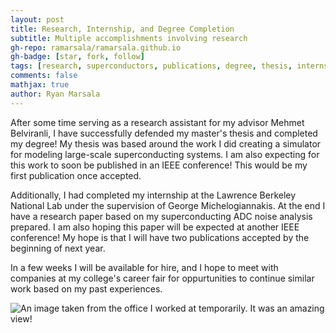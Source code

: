 ```yaml
---
layout: post
title: Research, Internship, and Degree Completion
subtitle: Multiple accomplishments involving research
gh-repo: ramarsala/ramarsala.github.io
gh-badge: [star, fork, follow]
tags: [research, superconductors, publications, degree, thesis, internship]
comments: false
mathjax: true
author: Ryan Marsala
---
```


After some time serving as a research assistant for my advisor Mehmet Belviranli, I have successfully defended my master's thesis and completed my degree! My thesis was based around the work I did creating a simulator for modeling large-scale superconducting systems. I am also expecting for this work to soon be published in an IEEE conference! This would be my first publication once accepted.

Additionally, I had completed my internship at the Lawrence Berkeley National Lab under the supervision of George Michelogiannakis. At the end I have a research paper based on my superconducting ADC noise analysis prepared. I am also hoping this paper will be expected at another IEEE conference! My hope is that I will have two publications accepted by the beginning of next year.

In a few weeks I will be available for hire, and I hope to meet with companies at my college's career fair for oppurtunities to continue similar work based on my past experiences.

![An image taken from the office I worked at temporarily. It was an amazing view!](../../../assets/img/LBNL_Office.jpg)
